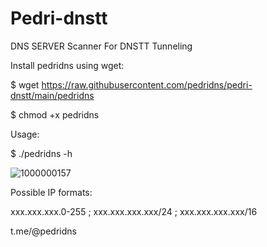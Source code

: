 # Pedri-dnstt
DNS SERVER Scanner For DNSTT Tunneling

Install pedridns using wget:

$ wget https://raw.githubusercontent.com/pedridns/pedri-dnstt/main/pedridns    

$ chmod +x pedridns     

Usage:                     

$ ./pedridns -h 

![1000000157](https://github.com/pedridns/pedri-dnstt/assets/164835933/0761419f-4bc3-466c-b439-9d35e4b54f27)


Possible IP formats:

xxx.xxx.xxx.0-255 ; xxx.xxx.xxx.xxx/24 ; xxx.xxx.xxx.xxx/16

t.me/@pedridns 
